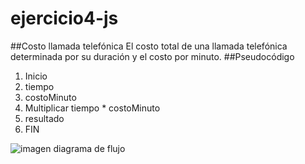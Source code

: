 # ejercicio4-js
##Costo llamada telefónica
El costo total de una llamada telefónica determinada por su duración y el costo por minuto.
##Pseudocódigo
1. Inicio
2. tiempo
3. costoMinuto
4. Multiplicar tiempo * costoMinuto
5. resultado
6. FIN

![imagen diagrama de flujo](http://1.1m.yt/7QIrRfG.jpg)
